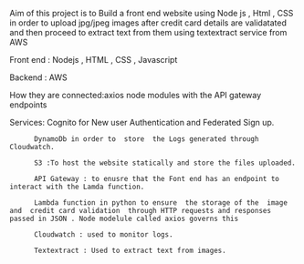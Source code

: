 Aim of this project is to Build a front end  website using Node js , Html , CSS in order to upload jpg/jpeg images  after credit  card details are validatated and then proceed  to  extract text from them using textextract  service from AWS 

Front end : Nodejs , HTML , CSS , Javascript 

Backend : AWS 

How they are connected:axios node modules with the API  gateway endpoints  

Services: Cognito  for New user Authentication and Federated Sign up.
         
          DynamoDb in order to  store  the Logs generated through  Cloudwatch.
          
          S3 :To host the website statically and store the files uploaded.
          
          API Gateway : to enusre that the Font end has an endpoint to interact with the Lamda function.
          
          Lambda function in python to ensure  the storage of the  image and  credit card validation  through HTTP requests and responses             passed in JSON . Node modelule called axios governs this 
         
          Cloudwatch : used to monitor logs.
          
          Textextract : Used to extract text from images. 
